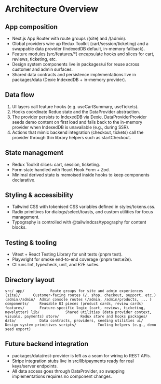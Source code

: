 ﻿# Architecture Overview

## App composition

- Next.js App Router with route groups /(site) and /(admin).
- Global providers wire up Redux Toolkit (cart/session/ticketing) and a swappable data provider (IndexedDB default, in-memory fallback).
- Feature modules (src/features/*) encapsulate hooks and slices for cart, reviews, ticketing, etc.
- Design system components live in packages/ui for reuse across customer and admin surfaces.
- Shared data contracts and persistence implementations live in packages/data (Dexie IndexedDB + in-memory provider).

## Data flow

1. UI layers call feature hooks (e.g. useCartSummary, useTickets).
2. Hooks coordinate Redux state and the DataProvider abstraction.
3. The provider persists to IndexedDB via Dexie. DataProviderProvider seeds demo content on first load and falls back to the in-memory provider when IndexedDB is unavailable (e.g., during SSR).
4. Actions that mimic backend integration (checkout, tickets) call the provider through thin library helpers such as startCheckout.

## State management

- Redux Toolkit slices: cart, session, ticketing.
- Form state handled with React Hook Form + Zod.
- Minimal derived state is memoised inside hooks to keep components declarative.

## Styling & accessibility

- Tailwind CSS with tokenised CSS variables defined in styles/tokens.css.
- Radix primitives for dialogs/select/toasts, and custom utilities for focus management.
- Typography is controlled with @tailwindcss/typography for content blocks.

## Testing & tooling

- Vitest + React Testing Library for unit tests (pnpm test).
- Playwright for smoke end-to-end coverage (pnpm test:e2e).
- CI runs lint, typecheck, unit, and E2E suites.

## Directory layout

`
src/
  app/            Route groups for site and admin experiences
    (site)/      Customer-facing routes (/, shop, checkout, support, etc.)
    (admin)/admin/  Admin console routes (/admin, /admin/products, ... )
  components/     Reusable UI pieces (product cards, review cards)
  features/       Feature-specific logic (cart, reviews, ticketing, newsletter)
  lib/            Shared utilities (data provider context, visuals, payments)
  store/          Redux store and hooks
packages/
  data/           Data contracts, providers, seeding utilities
  ui/             Design system primitives
scripts/          Tooling helpers (e.g., demo seed export)
`

## Future backend integration

- packages/data/rest-provider is left as a seam for wiring to REST APIs.
- Stripe integration stubs live in src/lib/payments ready for real keys/server endpoints.
- All data access goes through DataProvider, so swapping implementations requires no component changes.

